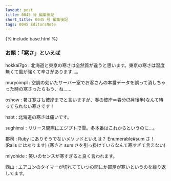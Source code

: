 ```yaml
---
layout: post
title: 0045 号 編集後記
short_title: 0045 号 編集後記
tags: 0045 EditorsNote
---
```

{% include base.html %}


### お題：「寒さ」といえば

hokkai7go
:  北海道と東京の寒さは全然質が違うと思います。東京の寒さは湿度無くて風が強くて辛さがあります…。

muryoimpl
:  空調の効いたサーバー室でお客さんの本番データを誤って消しちゃった時の寒さったらもう、ね……

oshow
:  暑さ寒さも彼岸までと言いますが、春の彼岸＝春分(3月後半)なんて待ってられない寒さです！

hsbt
:  北海道の寒さは痛いです。

sughimsi
:  リリース間際にエジプトで雪。冬本番はこれからというのに…。

郡司
:  Ruby にありそうでないメソッドといえは？ Enumerable#sum さ！ (Rails にはあります) (寒さと sum さを引っ掛けているなんて寒すぎて言えない)

miyohide
: 笑いのセンスが寒すぎると良く言われます。

西山
:  エアコンのタイマーが切れてていつの間にか部屋が寒いというのを繰り返してます。


